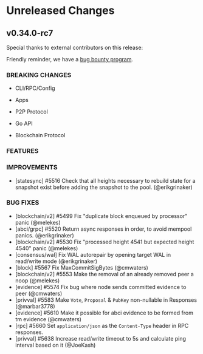 # Unreleased Changes

## v0.34.0-rc7

Special thanks to external contributors on this release:

Friendly reminder, we have a [bug bounty program](https://hackerone.com/tendermint).

### BREAKING CHANGES

- CLI/RPC/Config

- Apps

- P2P Protocol

- Go API

- Blockchain Protocol

### FEATURES

### IMPROVEMENTS

- [statesync] \#5516 Check that all heights necessary to rebuild state for a snapshot exist before adding the snapshot to the pool. (@erikgrinaker)

### BUG FIXES

- [blockchain/v2] \#5499 Fix "duplicate block enqueued by processor" panic (@melekes)
- [abci/grpc] \#5520 Return async responses in order, to avoid mempool panics. (@erikgrinaker)
- [blockchain/v2] \#5530 Fix "processed height 4541 but expected height 4540" panic (@melekes)
- [consensus/wal] Fix WAL autorepair by opening target WAL in read/write mode (@erikgrinaker)
- [block] \#5567 Fix MaxCommitSigBytes (@cmwaters)
- [blockchain/v2] \#5553 Make the removal of an already removed peer a noop (@melekes)
- [evidence] \#5574 Fix bug where node sends committed evidence to peer (@cmwaters)
- [privval] \#5583 Make `Vote`, `Proposal` & `PubKey` non-nullable in Responses (@marbar3778)
- [evidence] \#5610 Make it possible for abci evidence to be formed from tm evidence (@cmwaters)
- [rpc] \#5660 Set `application/json` as the `Content-Type` header in RPC responses.
- [privval] \#5638 Increase read/write timeout to 5s and calculate ping interval based on it (@JoeKash)
